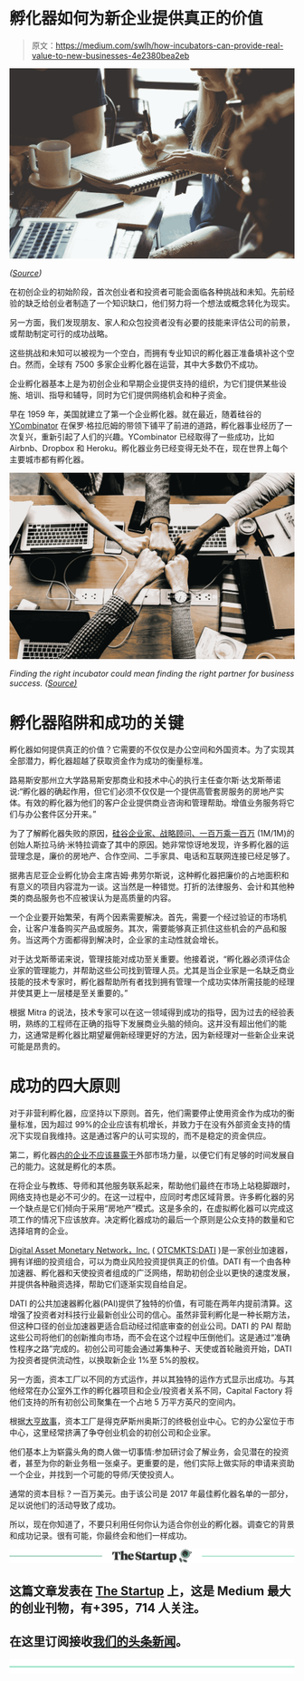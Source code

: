 # 孵化器如何为新企业提供真正的价值

> 原文：<https://medium.com/swlh/how-incubators-can-provide-real-value-to-new-businesses-4e2380bea2eb>

![](img/68b94438bf8a4541ea82bf4194e75a87.png)

*(*[*Source*](https://pixabay.com/en/startup-meeting-brainstorming-594090/)*)*

在初创企业的初始阶段，首次创业者和投资者可能会面临各种挑战和未知。先前经验的缺乏给创业者制造了一个知识缺口，他们努力将一个想法或概念转化为现实。

另一方面，我们发现朋友、家人和众包投资者没有必要的技能来评估公司的前景，或帮助制定可行的成功战略。

这些挑战和未知可以被视为一个空白，而拥有专业知识的孵化器正准备填补这个空白。然而，全球有 7500 多家企业孵化器在运营，其中大多数仍不成功。

企业孵化器基本上是为初创企业和早期企业提供支持的组织，为它们提供某些设施、培训、指导和辅导，同时为它们提供网络机会和种子资金。

早在 1959 年，美国就建立了第一个企业孵化器。就在最近，随着硅谷的 [YCombinator](https://www.ycombinator.com/) 在保罗·格拉厄姆的带领下铺平了前进的道路，孵化器事业经历了一次复兴，重新引起了人们的兴趣。YCombinator 已经取得了一些成功，比如 Airbnb、Dropbox 和 Heroku。孵化器业务已经变得无处不在，现在世界上每个主要城市都有孵化器。

![](img/5b8e2959b561dc4d12b29889ab0311f9.png)

*Finding the right incubator could mean finding the right partner for business success. (*[*Source)*](https://pixabay.com/en/team-team-building-success-computer-3373638/)

# 孵化器陷阱和成功的关键

孵化器如何提供真正的价值？它需要的不仅仅是办公空间和外国资本。为了实现其全部潜力，孵化器超越了获取资金作为成功的衡量标准。

路易斯安那州立大学路易斯安那商业和技术中心的执行主任查尔斯·达戈斯蒂诺说:“孵化器的确起作用，但它们必须不仅仅是一个提供高管套房服务的房地产实体。有效的孵化器为他们的客户企业提供商业咨询和管理帮助。增值业务服务将它们与办公套件区分开来。”

为了了解孵化器失败的原因，[硅谷企业家、战略顾问、](https://hbr.org/search?term=sramana+mitra)[一百万乘一百万](http://1m1m.sramanamitra.com/) (1M/1M)的创始人斯拉马纳·米特拉调查了其中的原因。她非常惊讶地发现，许多孵化器的运营理念是，廉价的房地产、合作空间、二手家具、电话和互联网连接已经足够了。

据弗吉尼亚企业孵化协会主席吉姆·弗劳尔斯说，这种孵化器把廉价的占地面积和有意义的项目内容混为一谈。这当然是一种错觉。打折的法律服务、会计和其他种类的商品服务也不应被误认为是高质量的内容。

一个企业要开始繁荣，有两个因素需要解决。首先，需要一个经过验证的市场机会，让客户准备购买产品或服务。其次，需要能够真正抓住这些机会的产品和服务。当这两个方面都得到解决时，企业家的主动性就会增长。

对于达戈斯蒂诺来说，管理技能对成功至关重要。他接着说，“孵化器必须评估企业家的管理能力，并帮助这些公司找到管理人员。尤其是当企业家是一名缺乏商业技能的技术专家时，孵化器帮助所有者找到拥有管理一个成功实体所需技能的经理并使其更上一层楼是至关重要的。”

根据 Mitra 的说法，技术专家可以在这一领域得到成功的指导，因为过去的经验表明，熟练的工程师在正确的指导下发展商业头脑的倾向。这并没有超出他们的能力，这通常是孵化器比期望雇佣新经理更好的方法，因为新经理对一些新企业来说可能是昂贵的。

# 成功的四大原则

对于非营利孵化器，应坚持以下原则。首先，他们需要停止使用资金作为成功的衡量标准，因为超过 99%的企业应该有机增长，并致力于在没有外部资金支持的情况下实现自我维持。这是通过客户的认可实现的，而不是稳定的资金供应。

第二，孵化器[内的企业不应该暴露于](https://theconversation.com/business-incubators-and-start-up-accelerators-valuable-assets-or-a-waste-of-time-and-money-45551)外部市场力量，以便它们有足够的时间发展自己的能力。这就是孵化的本质。

在将企业与教练、导师和其他服务联系起来，帮助他们最终在市场上站稳脚跟时，网络支持也是必不可少的。在这一过程中，应同时考虑区域背景。许多孵化器的另一个缺点是它们倾向于采用“房地产”模式。这是多余的，在虚拟孵化器可以完成这项工作的情况下应该放弃。决定孵化器成功的最后一个原则是公众支持的数量和它选择培育的企业。

[Digital Asset Monetary Network，Inc.](http://digitalartsmedianetwork.com/) ( [OTCMKTS:DATI](https://www.google.com.ph/search?q=digital+media+arts+network+stock+ticker&rlz=1C1CHWA_enPH719PH720&oq=digital+media+arts+network+stock+ticker&aqs=chrome..69i57.11172j0j4&sourceid=chrome&ie=UTF-8) )是一家创业加速器，拥有详细的投资组合，可以为商业风险投资提供真正的价值。DATI 有一个由各种加速器、孵化器和天使投资者组成的广泛网络，帮助初创企业以更快的速度发展，并提供各种融资选择，帮助它们逐渐实现自给自足。

DATI 的公共加速器孵化器(PAI)提供了独特的价值，有可能在两年内提前清算。这增强了投资者对科技行业最新创业公司的信心。虽然非营利孵化是一种长期方法，但这种口径的创业加速器更适合启动经过彻底审查的创业公司。DATI 的 PAI 帮助这些公司将他们的创新推向市场，而不会在这个过程中压倒他们。这是通过“准确性程序之路”完成的。初创公司可能会通过筹集种子、天使或首轮融资开始，DATI 为投资者提供流动性，以换取新企业 1%至 5%的股权。

另一方面，资本工厂以不同的方式运作，并以其独特的运作方式显示出成功。与其他经常在办公室外工作的孵化器项目和企业/投资者关系不同，Capital Factory 将他们支持的所有初创公司聚集在一个占地 5 万平方英尺的空间内。

根据[大亨故事](/tycoonstory/12-best-startup-incubators-and-accelerators-of-2017-ddb21ec3a81b)，资本工厂是得克萨斯州奥斯汀的终极创业中心。它的办公室位于市中心，这里经常挤满了争夺创业机会的初创公司和企业家。

他们基本上为崭露头角的商人做一切事情:参加研讨会了解业务，会见潜在的投资者，甚至为你的新业务租一张桌子。更重要的是，他们实际上做实际的申请来资助一个企业，并找到一个可能的导师/天使投资人。

通常的资本目标？一百万美元。由于该公司是 2017 年最佳孵化器名单的一部分，足以说他们的活动导致了成功。

所以，现在你知道了，不要只利用任何你认为适合你创业的孵化器。调查它的背景和成功记录。很有可能，你最终会和他们一样成功。

[![](img/308a8d84fb9b2fab43d66c117fcc4bb4.png)](https://medium.com/swlh)

## 这篇文章发表在 [The Startup](https://medium.com/swlh) 上，这是 Medium 最大的创业刊物，有+395，714 人关注。

## 在这里订阅接收[我们的头条新闻](http://growthsupply.com/the-startup-newsletter/)。

[![](img/b0164736ea17a63403e660de5dedf91a.png)](https://medium.com/swlh)